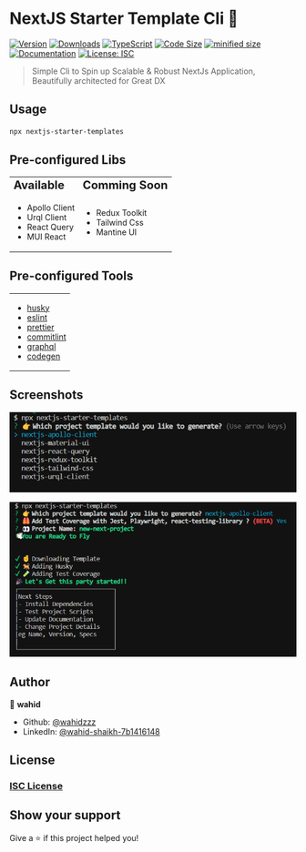 # NextJS Starter Template Cli 🤖
[![Version](https://img.shields.io/npm/v/nextjs-starter-templates.svg)](https://www.npmjs.com/package/nextjs-starter-templates)
[![Downloads](https://img.shields.io/npm/dw/nextjs-starter-templates)](https://www.npmjs.com/package/nextjs-starter-templates)
[![TypeScript](https://img.shields.io/github/languages/top/wahidzzz/nextjs-starter-templates)](https://www.npmjs.com/package/nextjs-starter-templates)
[![Code Size](https://img.shields.io/github/languages/code-size/wahidzzz/nextjs-starter-templates)](https://www.npmjs.com/package/nextjs-starter-templates)
[![minified size](https://img.shields.io/bundlephobia/min/nextjs-starter-templates)](https://www.npmjs.com/package/nextjs-starter-templates)
[![Documentation](https://img.shields.io/badge/documentation-yes-brightgreen.svg)](https://gitlab.com/nodeprojects4/nextjs-starter-templates)
[![License: ISC](https://img.shields.io/badge/License-ISC-yellow.svg)](#)

>  Simple Cli to Spin up Scalable & Robust NextJs Application, Beautifully architected for Great DX


## Usage

```sh
npx nextjs-starter-templates
```

## Pre-configured Libs

<table border="0" style="width:100%">
 <tr>
    <td><b style="font-size:20px">Available</b></td>
    <td><b style="font-size:20px">Comming Soon</b></td>
 </tr>
 <tr>
    <td>
        <ul>
            <li><a href="https://www.apollographql.com/docs/react/" style="text-decoration: unset;">Apollo Client</a></li>
            <li><a href="https://formidable.com/open-source/urql/docs/" style="text-decoration: unset;">Urql Client</a></li>
            <li><a href="https://react-query-v3.tanstack.com/" style="text-decoration: unset;">React Query</a></li>
            <li><a href="https://mui.com/material-ui/getting-started/overview/" style="text-decoration: unset;">MUI React</a></li>
        </ul>
    </td>
      <td>
        <ul>
            <li><a href="https://redux-toolkit.js.org/" style="text-decoration: unset;">Redux Toolkit</a></li>
            <li><a href="https://tailwindcss.com/" style="text-decoration: unset;">Tailwind Css</a></li>
            <li><a href="https://mantine.dev/guides/next/" style="text-decoration: unset;">Mantine UI</a></li>
        </ul>
    </td>
 </tr>
</table>

## Pre-configured Tools
<table border="0" style="width:100%">
    <tr>
        <td>
            <ul>
                <li><a href="https://en.wikipedia.org/wiki/ISC_license">husky</a></li>
                <li><a href="https://eslint.org/">eslint</a></li>
                <li><a href="https://prettier.io/">prettier</a></li>
                <li><a href="https://commitlint.js.org/#/">commitlint</a></li>
                <li><a href="https://graphql.org/">graphql</a></li>
                <li><a href="https://the-guild.dev/graphql/codegen">codegen</a></li>
            </ul>
        </td>
    </tr>
</table>



## Screenshots
![](./assets/select-template.png)

![](./assets/done-image.png)

## Author

👤 **wahid**

* Github: [@wahidzzz](https://github.com/wahidzzz)
* LinkedIn: [@wahid-shaikh-7b1416148](https://linkedin.com/in/wahid-shaikh-7b1416148)

## License
### [ISC License](https://en.wikipedia.org/wiki/ISC_license)
## Show your support
Give a ⭐️ if this project helped you!
